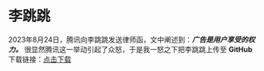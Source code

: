 # 李跳跳
2023年8月24日，腾讯向李跳跳发送律师函，文中阐述到：***广告是用户享受的权力。***
很显然腾讯这一举动引起了众怒，于是我一怒之下把李跳跳上传至 **GitHub**
下载链接：[点击下载](https://github.com/crismens/litiaotiao/files/12430858/default.zip)

